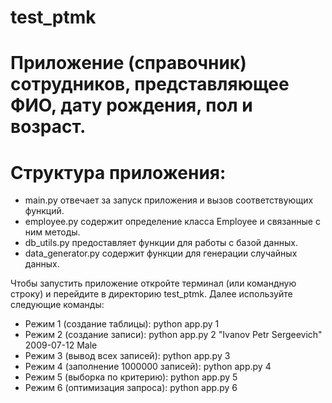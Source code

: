 # test_ptmk
# Приложение (справочник) сотрудников, представляющее ФИО, дату рождения, пол и возраст. 

# Структура приложения:
- main.py отвечает за запуск приложения и вызов соответствующих функций.
- employee.py содержит определение класса Employee и связанные с ним методы.
- db_utils.py предоставляет функции для работы с базой данных.
- data_generator.py содержит функции для генерации случайных данных.

Чтобы запустить приложение откройте терминал (или командную строку) и перейдите в директорию test_ptmk.
Далее используйте следующие команды:

- Режим 1 (создание таблицы):  python app.py 1
- Режим 2 (создание записи):  python app.py 2 "Ivanov Petr Sergeevich" 2009-07-12 Male
- Режим 3 (вывод всех записей):  python app.py 3
- Режим 4 (заполнение 1000000 записей):  python app.py 4
- Режим 5 (выборка по критерию):  python app.py 5
- Режим 6 (оптимизация запроса):  python app.py 6
